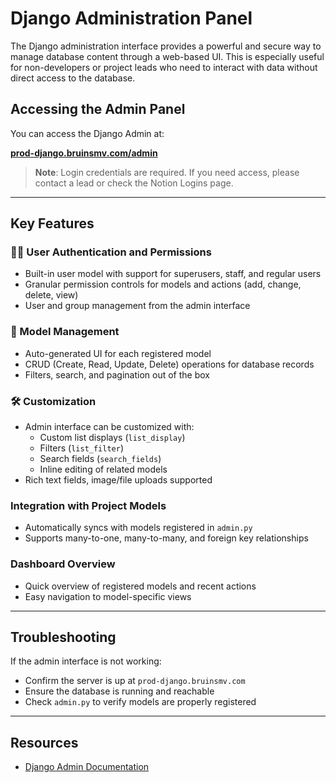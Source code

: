 # Django Administration Panel

The Django administration interface provides a powerful and secure way to manage database content through a web-based UI. This is especially useful for non-developers or project leads who need to interact with data without direct access to the database.

## Accessing the Admin Panel

You can access the Django Admin at:

**[prod-django.bruinsmv.com/admin](https://prod-django.bruinsmv.com/admin)**

>  **Note**: Login credentials are required. If you need access, please contact a lead or check the Notion Logins page.

---

## Key Features

### 🧑‍💼 User Authentication and Permissions
- Built-in user model with support for superusers, staff, and regular users
- Granular permission controls for models and actions (add, change, delete, view)
- User and group management from the admin interface

### 📄 Model Management
- Auto-generated UI for each registered model
- CRUD (Create, Read, Update, Delete) operations for database records
- Filters, search, and pagination out of the box

### 🛠 Customization
- Admin interface can be customized with:
  - Custom list displays (`list_display`)
  - Filters (`list_filter`)
  - Search fields (`search_fields`)
  - Inline editing of related models
- Rich text fields, image/file uploads supported

### Integration with Project Models
- Automatically syncs with models registered in `admin.py`
- Supports many-to-one, many-to-many, and foreign key relationships

### Dashboard Overview
- Quick overview of registered models and recent actions
- Easy navigation to model-specific views

---

## Troubleshooting

If the admin interface is not working:
- Confirm the server is up at `prod-django.bruinsmv.com`
- Ensure the database is running and reachable
- Check `admin.py` to verify models are properly registered

---

## Resources

- [Django Admin Documentation](https://docs.djangoproject.com/en/stable/ref/contrib/admin/)
